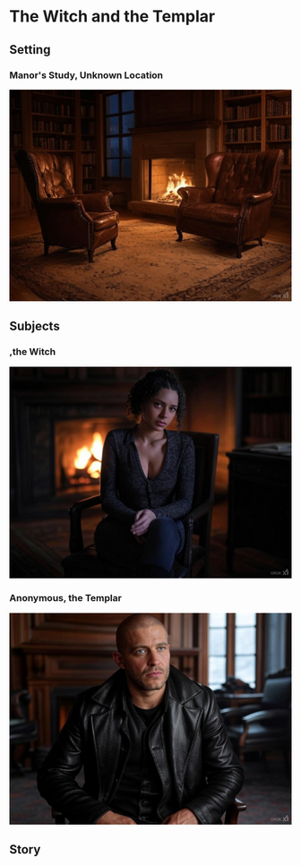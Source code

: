 # The Witch and the Templar

## Setting

### Manor's Study, Unknown Location

![Manor's Study](../images/CoS/study.jpg)


## Subjects

### ,the Witch

![Witch](../images/CoS/witch.jpg)

### Anonymous, the Templar

![Templar](../images/CoS/templar.jpg)

## Story
